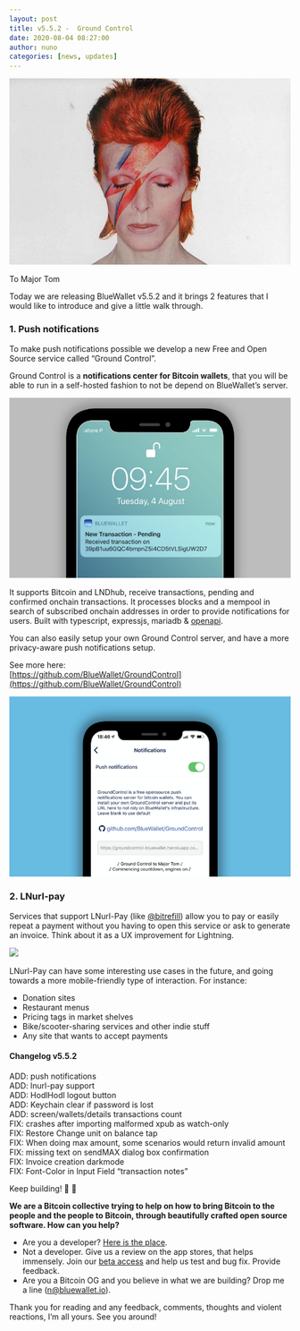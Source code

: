 ```yaml
---
layout: post
title: v5.5.2 -  Ground Control
date: 2020-08-04 08:27:00
author: nuno
categories: [news, updates]
---
```


![](/uploads/blog/1__5cl6lecKsZgz__OReOGjRHA.jpeg)

To Major Tom

Today we are releasing BlueWallet v5.5.2 and it brings 2 features that I would like to introduce and give a little walk through.

### 1\. Push notifications

To make push notifications possible we develop a new Free and Open Source service called “Ground Control”.

Ground Control is a **notifications center for Bitcoin wallets**, that you will be able to run in a self-hosted fashion to not be depend on BlueWallet’s server.

![](/uploads/blog/1__tB0Qeaq7acgTyJmz2PA6Sg.png)

It supports Bitcoin and LNDhub, receive transactions, pending and confirmed onchain transactions. It processes blocks and a mempool in search of subscribed onchain addresses in order to provide notifications for users. Built with typescript, expressjs, mariadb & [openapi](https://editor.swagger.io/?url=https://raw.githubusercontent.com/BlueWallet/GroundControl/master/openapi.yaml).

You can also easily setup your own Ground Control server, and have a more privacy-aware push notifications setup.

See more here:  
[https://github.com/BlueWallet/GroundControl](https://github.com/BlueWallet/GroundControl)

![](/uploads/blog/1__LlOcKZ9XbM4d8ULehbImLg.png)

### 2\. LNurl-pay

Services that support LNurl-Pay (like [@bitrefill](http://twitter.com/bitrefill "Twitter profile for @bitrefill")) allow you to pay or easily repeat a payment without you having to open this service or ask to generate an invoice. Think about it as a UX improvement for Lightning.

![](/uploads/blog/1__u1WsNSvvtB4HBiSVNwGlVQ.gif)

LNurl-Pay can have some interesting use cases in the future, and going towards a more mobile-friendly type of interaction. For instance:

*   Donation sites
*   Restaurant menus
*   Pricing tags in market shelves
*   Bike/scooter-sharing services and other indie stuff
*   Any site that wants to accept payments

#### Changelog v5.5.2

ADD: push notifications  
ADD: lnurl-pay support  
ADD: HodlHodl logout button  
ADD: Keychain clear if password is lost  
ADD: screen/wallets/details transactions count  
FIX: crashes after importing malformed xpub as watch-only  
FIX: Restore Change unit on balance tap  
FIX: When doing max amount, some scenarios would return invalid amount  
FIX: missing text on sendMAX dialog box confirmation  
FIX: Invoice creation darkmode  
FIX: Font-Color in Input Field “transaction notes”

Keep building! 💙 👊

**We are a Bitcoin collective trying to help on how to bring Bitcoin to the people and the people to Bitcoin, through beautifully crafted open source software. How can you help?**

*   Are you a developer? [Here is the place](https://github.com/BlueWallet/BlueWallet).
*   Not a developer. Give us a review on the app stores, that helps immensely. Join our [beta access](https://testflight.apple.com/join/8KtgcwC6) and help us test and bug fix. Provide feedback.
*   Are you a Bitcoin OG and you believe in what we are building? Drop me a line (n@bluewallet.io).

Thank you for reading and any feedback, comments, thoughts and violent reactions, I’m all yours. See you around!